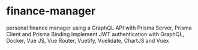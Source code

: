# finance-manager
personal finance manager using a GraphQL API with Prisma Server, Prisma Client and Prisma Binding Implement JWT authentication with GraphQL, Docker, Vue JS, Vue Router, Vuetify, Vuelidate, ChartJS and Vuex
